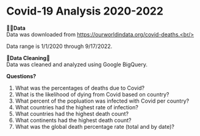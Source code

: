# Covid-19 Analysis 2020-2022<br/>

🦠📑**Data**<br/>
Data was downloaded from https://ourworldindata.org/covid-deaths.<br/>

Data range is 1/1/2020 through 9/17/2022.<br/>

🧽**Data Cleaning**🧼<br/>
Data was cleaned and analyzed using Google BigQuery.<br/>

**Questions?**<br/>
1. What was the percentages of deaths due to Covid?<br/>
2. What is the likelihood of dying from Covid based on country?<br/>
3. What percent of the popluation was infected with Covid per country?<br/>
4. What countries had the highest rate of infection?<br/>
5. What countries had the highest death count?<br/>
6. What continents had the highest death count?<br/>
7. What was the global death percentage rate (total and by date)?<br/>

